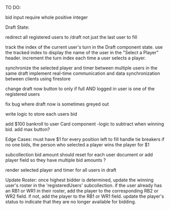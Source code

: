 TO DO:

bid input require whole positive integer

Draft State:

redirect all registered users to /draft not just the last user to fill

track the index of the current user's turn in the Draft component state.
use the tracked index to display the name of the user in the "Select a Player" header.
increment the turn index each time a user selects a player.

synchronize the selected player and timer between multiple users in the same draft
implement real-time communication and data synchronization between clients using firestore 

change draft now button to only if full AND logged in user
is one of the registered users

fix bug where draft now is sometimes greyed out 

write logic to store each users bid

add $100 bankroll to user Card component
-logic to subtract when winning bid.
add max button?

Edge Cases:
must have $1 for every position left to fill
handle tie breakers
if no one bids, the person who selected a player wins the player for $1

subcollection bid amount should reset for each user document or 
add player field so they have multiple bid amounts ?

render selected player and timer for all users in draft

Update Roster:
once highest bidder is determined, update the winning user's roster in the 'registeredUsers' subcollection.
if the user already has an RB1 or WR1 in their roster, add the player to the corresponding RB2 or WR2 field. if not, add the player to the RB1 or WR1 field.
update the player's status to indicate that they are no longer available for bidding.


